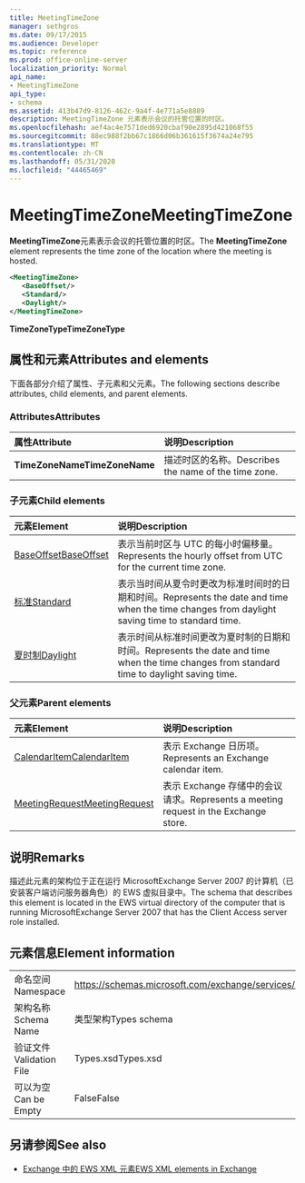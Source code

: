 ```yaml
---
title: MeetingTimeZone
manager: sethgros
ms.date: 09/17/2015
ms.audience: Developer
ms.topic: reference
ms.prod: office-online-server
localization_priority: Normal
api_name:
- MeetingTimeZone
api_type:
- schema
ms.assetid: 413b47d9-8126-462c-9a4f-4e771a5e8889
description: MeetingTimeZone 元素表示会议的托管位置的时区。
ms.openlocfilehash: aef4ac4e7571ded6920cbaf90e2895d421068f55
ms.sourcegitcommit: 88ec988f2bb67c1866d06b361615f3674a24e795
ms.translationtype: MT
ms.contentlocale: zh-CN
ms.lasthandoff: 05/31/2020
ms.locfileid: "44465469"
---
```

# <a name="meetingtimezone"></a><span data-ttu-id="4109a-103">MeetingTimeZone</span><span class="sxs-lookup"><span data-stu-id="4109a-103">MeetingTimeZone</span></span>

<span data-ttu-id="4109a-104">**MeetingTimeZone**元素表示会议的托管位置的时区。</span><span class="sxs-lookup"><span data-stu-id="4109a-104">The **MeetingTimeZone** element represents the time zone of the location where the meeting is hosted.</span></span> 
  
```xml
<MeetingTimeZone>
   <BaseOffset/>
   <Standard/>
   <Daylight/>
</MeetingTimeZone>
```

 <span data-ttu-id="4109a-105">**TimeZoneType**</span><span class="sxs-lookup"><span data-stu-id="4109a-105">**TimeZoneType**</span></span>
## <a name="attributes-and-elements"></a><span data-ttu-id="4109a-106">属性和元素</span><span class="sxs-lookup"><span data-stu-id="4109a-106">Attributes and elements</span></span>

<span data-ttu-id="4109a-107">下面各部分介绍了属性、子元素和父元素。</span><span class="sxs-lookup"><span data-stu-id="4109a-107">The following sections describe attributes, child elements, and parent elements.</span></span>
  
### <a name="attributes"></a><span data-ttu-id="4109a-108">Attributes</span><span class="sxs-lookup"><span data-stu-id="4109a-108">Attributes</span></span>

|<span data-ttu-id="4109a-109">**属性**</span><span class="sxs-lookup"><span data-stu-id="4109a-109">**Attribute**</span></span>|<span data-ttu-id="4109a-110">**说明**</span><span class="sxs-lookup"><span data-stu-id="4109a-110">**Description**</span></span>|
|:-----|:-----|
|<span data-ttu-id="4109a-111">**TimeZoneName**</span><span class="sxs-lookup"><span data-stu-id="4109a-111">**TimeZoneName**</span></span> <br/> |<span data-ttu-id="4109a-112">描述时区的名称。</span><span class="sxs-lookup"><span data-stu-id="4109a-112">Describes the name of the time zone.</span></span>  <br/> |
   
### <a name="child-elements"></a><span data-ttu-id="4109a-113">子元素</span><span class="sxs-lookup"><span data-stu-id="4109a-113">Child elements</span></span>

|<span data-ttu-id="4109a-114">**元素**</span><span class="sxs-lookup"><span data-stu-id="4109a-114">**Element**</span></span>|<span data-ttu-id="4109a-115">**说明**</span><span class="sxs-lookup"><span data-stu-id="4109a-115">**Description**</span></span>|
|:-----|:-----|
|[<span data-ttu-id="4109a-116">BaseOffset</span><span class="sxs-lookup"><span data-stu-id="4109a-116">BaseOffset</span></span>](baseoffset.md) <br/> |<span data-ttu-id="4109a-117">表示当前时区与 UTC 的每小时偏移量。</span><span class="sxs-lookup"><span data-stu-id="4109a-117">Represents the hourly offset from UTC for the current time zone.</span></span>  <br/> |
|[<span data-ttu-id="4109a-118">标准</span><span class="sxs-lookup"><span data-stu-id="4109a-118">Standard</span></span>](standard.md) <br/> |<span data-ttu-id="4109a-119">表示当时间从夏令时更改为标准时间时的日期和时间。</span><span class="sxs-lookup"><span data-stu-id="4109a-119">Represents the date and time when the time changes from daylight saving time to standard time.</span></span>  <br/> |
|[<span data-ttu-id="4109a-120">夏时制</span><span class="sxs-lookup"><span data-stu-id="4109a-120">Daylight</span></span>](daylight.md) <br/> |<span data-ttu-id="4109a-121">表示时间从标准时间更改为夏时制的日期和时间。</span><span class="sxs-lookup"><span data-stu-id="4109a-121">Represents the date and time when the time changes from standard time to daylight saving time.</span></span>  <br/> |
   
### <a name="parent-elements"></a><span data-ttu-id="4109a-122">父元素</span><span class="sxs-lookup"><span data-stu-id="4109a-122">Parent elements</span></span>

|<span data-ttu-id="4109a-123">**元素**</span><span class="sxs-lookup"><span data-stu-id="4109a-123">**Element**</span></span>|<span data-ttu-id="4109a-124">**说明**</span><span class="sxs-lookup"><span data-stu-id="4109a-124">**Description**</span></span>|
|:-----|:-----|
|[<span data-ttu-id="4109a-125">CalendarItem</span><span class="sxs-lookup"><span data-stu-id="4109a-125">CalendarItem</span></span>](calendaritem.md) <br/> |<span data-ttu-id="4109a-126">表示 Exchange 日历项。</span><span class="sxs-lookup"><span data-stu-id="4109a-126">Represents an Exchange calendar item.</span></span>  <br/> |
|[<span data-ttu-id="4109a-127">MeetingRequest</span><span class="sxs-lookup"><span data-stu-id="4109a-127">MeetingRequest</span></span>](meetingrequest.md) <br/> |<span data-ttu-id="4109a-128">表示 Exchange 存储中的会议请求。</span><span class="sxs-lookup"><span data-stu-id="4109a-128">Represents a meeting request in the Exchange store.</span></span>  <br/> |
   
## <a name="remarks"></a><span data-ttu-id="4109a-129">说明</span><span class="sxs-lookup"><span data-stu-id="4109a-129">Remarks</span></span>

<span data-ttu-id="4109a-130">描述此元素的架构位于正在运行 MicrosoftExchange Server 2007 的计算机（已安装客户端访问服务器角色）的 EWS 虚拟目录中。</span><span class="sxs-lookup"><span data-stu-id="4109a-130">The schema that describes this element is located in the EWS virtual directory of the computer that is running MicrosoftExchange Server 2007 that has the Client Access server role installed.</span></span>
  
## <a name="element-information"></a><span data-ttu-id="4109a-131">元素信息</span><span class="sxs-lookup"><span data-stu-id="4109a-131">Element information</span></span>

|||
|:-----|:-----|
|<span data-ttu-id="4109a-132">命名空间</span><span class="sxs-lookup"><span data-stu-id="4109a-132">Namespace</span></span>  <br/> |https://schemas.microsoft.com/exchange/services/2006/types  <br/> |
|<span data-ttu-id="4109a-133">架构名称</span><span class="sxs-lookup"><span data-stu-id="4109a-133">Schema Name</span></span>  <br/> |<span data-ttu-id="4109a-134">类型架构</span><span class="sxs-lookup"><span data-stu-id="4109a-134">Types schema</span></span>  <br/> |
|<span data-ttu-id="4109a-135">验证文件</span><span class="sxs-lookup"><span data-stu-id="4109a-135">Validation File</span></span>  <br/> |<span data-ttu-id="4109a-136">Types.xsd</span><span class="sxs-lookup"><span data-stu-id="4109a-136">Types.xsd</span></span>  <br/> |
|<span data-ttu-id="4109a-137">可以为空</span><span class="sxs-lookup"><span data-stu-id="4109a-137">Can be Empty</span></span>  <br/> |<span data-ttu-id="4109a-138">False</span><span class="sxs-lookup"><span data-stu-id="4109a-138">False</span></span>  <br/> |
   
## <a name="see-also"></a><span data-ttu-id="4109a-139">另请参阅</span><span class="sxs-lookup"><span data-stu-id="4109a-139">See also</span></span>



- [<span data-ttu-id="4109a-140">Exchange 中的 EWS XML 元素</span><span class="sxs-lookup"><span data-stu-id="4109a-140">EWS XML elements in Exchange</span></span>](ews-xml-elements-in-exchange.md)

